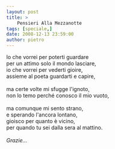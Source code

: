```yaml
---
layout: post
title: >
    Pensieri Alla Mezzanotte
tags: [speciale,]
date: 2008-12-13 23:59:00
author: pietro
---
```

Io che vorrei per poterti guardare<br/>per un attimo solo il mondo lasciare,<br/>io che vorrei per vederti gioire,<br/>assieme al poeta guardarti e capire,<br/><br/>ma certe volte mi sfugge l'ignoto,<br/>non lo temo perché conosco il mio vuoto,<br/><br/>ma comunque mi sento strano,<br/>e sperando l'ancora lontano,<br/>gioisco per quanto è vicino,<br/>per quando tu sei dalla sera al mattino.<br/><br/><span style="font-style: italic">Grazie...<br/></span>
